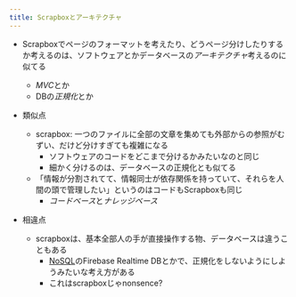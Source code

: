 ```yaml
---
title: Scrapboxとアーキテクチャ
---
```


* Scrapboxでページのフォーマットを考えたり、どうページ分けしたりするか考えるのは、ソフトウェアとかデータベースの*アーキテクチャ*考えるのに似てる
  
  * *MVC*とか
  * DBの*正規化*とか
* 類似点
  
  * scrapbox: 一つのファイルに全部の文章を集めても外部からの参照がむずい、だけど分けすぎても複雑になる
    * ソフトウェアのコードをどこまで分けるかみたいなのと同じ
    * 細かく分けるのは、データベースの正規化とも似てる
  * 「情報が分割されてて、情報同士が依存関係を持っていて、それらを人間の頭で管理したい」というのはコードもScrapboxも同じ
    * *コードベース*と*ナレッジベース*
* 相違点
  
  * scrapboxは、基本全部人の手が直接操作する物、データベースは違うこともある
    * [NoSQL](NoSQL.md)のFirebase Realtime DBとかで、正規化をしないようにしようみたいな考え方がある
    * これはscrapboxじゃnonsence?
